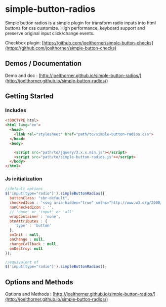 
simple-button-radios
==========
Simple button radios is a simple plugin for transform radio inputs into html buttons for css customize. High performance, keyboard support and preserve original input click/change events.

Checkbox plugin: [https://github.com/joelthorner/simple-button-checks](https://github.com/joelthorner/simple-button-checks)

## Demos / Documentation
Demo and doc : [http://joelthorner.github.io/simple-button-radios/](http://joelthorner.github.io/simple-button-radios/)

## Getting Started

### Includes
```html
<!DOCTYPE html>
<html lang="en">
  <head>
    <link rel="stylesheet" href="path/to/simple-button-radios.css">
  </head>
  <body>

    <script src="path/to/jquery/3.x.x.min.js"></script>
    <script src="path/to/simple-button-radios.js"></script>
  </body>
</html>
```

### Js initialization
```javascript
//default options
$('input[type="radio"]').simpleButtonRadios({
  buttonClass: "sbr-default",
  checkedIcon : '<svg aria-hidden="true" xmlns="http://www.w3.org/2000/svg" viewBox="-725.53 115.775 1451.338 1451.338"><path d="M.141 376.731c-256.717 0-464.713 207.995-464.713 464.713 0 256.72 207.997 464.715 464.713 464.715 256.718 0 464.712-207.995 464.712-464.715 0-256.718-207.994-464.713-464.712-464.713z"/></svg>',
  nonCheckedIcon : '',
  // 'none' or 'input' or 'all'
  wrapContainer : 'none', 
  btnAttributes : {
    'type' : 'button'
  },
  onInit : null,
  onChange : null,
  changeCallback : null,
  onDestroy: null
});

//equivalent of
$('input[type="radio"]').simpleButtonRadios();
```

## Options and Methods
Options and Methods : [http://joelthorner.github.io/simple-button-radios/](http://joelthorner.github.io/simple-button-radios/)
